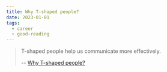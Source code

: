 ```yaml
---
title: Why T-shaped people?
date: 2023-01-01
tags:
  - career
  - good-reading
---
```


> T-shaped people help us communicate more effectively.
>
> --
> [Why T-shaped people?](https://jchyip.medium.com/why-t-shaped-people-e8706198e437)
